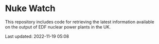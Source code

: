 # Nuke Watch

This repository includes code for retrieving the latest information available on the output of EDF nuclear power plants in the UK.

Last updated: 2022-11-19 05:08